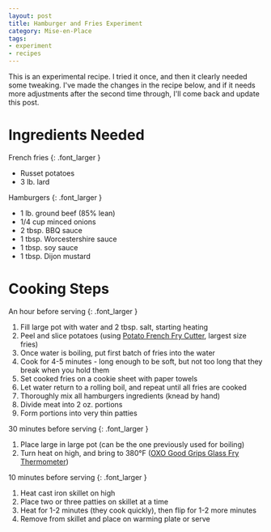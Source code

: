 ```yaml
---
layout: post
title: Hamburger and Fries Experiment
category: Mise-en-Place
tags:
- experiment
- recipes
---
```


This is an experimental recipe. I tried it once, and then it clearly needed some tweaking. I've made the changes in the recipe below, and if it needs more adjustments after the second time through, I'll come back and update this post.

# Ingredients Needed

French fries
{: .font_larger }

- Russet potatoes
- 3 lb. lard

Hamburgers
{: .font_larger }

- 1 lb. ground beef (85% lean)
- 1/4 cup minced onions
- 2 tbsp. BBQ sauce
- 1 tbsp. Worcestershire sauce
- 1 tbsp. soy sauce
- 1 tbsp. Dijon mustard

# Cooking Steps

An hour before serving
{: .font_larger }

1. Fill large pot with water and 2 tbsp. salt, starting heating
1. Peel and slice potatoes (using [Potato French Fry Cutter][cutter], largest size fries)
1. Once water is boiling, put first batch of fries into the water
1. Cook for 4-5 minutes - long enough to be soft, but not too long that they break when you hold them
1. Set cooked fries on a cookie sheet with paper towels
1. Let water return to a rolling boil, and repeat until all fries are cooked
1. Thoroughly mix all hamburgers ingredients (knead by hand)
1. Divide meat into 2 oz. portions
1. Form portions into very thin patties

30 minutes before serving
{: .font_larger }

1. Place large in large pot (can be the one previously used for boiling)
1. Turn heat on high, and bring to 380&deg;F ([OXO Good Grips Glass Fry Thermometer][temp])

10 minutes before serving
{: .font_larger }

1. Heat cast iron skillet on high
1. Place two or three patties on skillet at a time
1. Heat for 1-2 minutes (they cook quickly), then flip for 1-2 more minutes
1. Remove from skillet and place on warming plate or serve

[cutter]: <https://www.amazon.com/gp/product/B007VU2HR6/>
[temp]: <https://www.amazon.com/gp/product/B00L9X2RZS/>